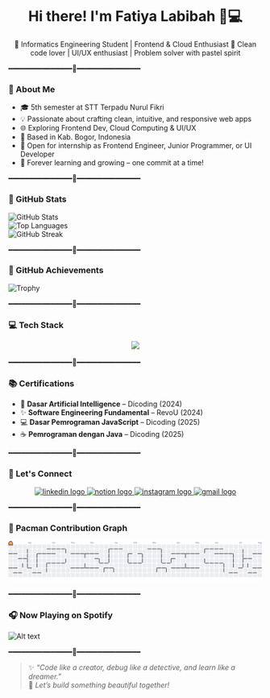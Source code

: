 <h1 align="center">Hi there! I'm Fatiya Labibah 🐰💻</h1>

<p align="center">
🌸 Informatics Engineering Student | Frontend & Cloud Enthusiast  
🎀 Clean code lover | UI/UX enthusiast | Problem solver with pastel spirit  
</p>

━━━━━━━━━━━━━━━🌸━━━━━━━━━━━━━━━

### 🌷 About Me

- 🎓 5th semester at STT Terpadu Nurul Fikri  
- 💡 Passionate about crafting clean, intuitive, and responsive web apps  
- 🌐 Exploring Frontend Dev, Cloud Computing & UI/UX  
- 🌻 Based in Kab. Bogor, Indonesia  
- 🧸 Open for internship as Frontend Engineer, Junior Programmer, or UI Developer  
- 🐣 Forever learning and growing – one commit at a time!

━━━━━━━━━━━━━━━🌸━━━━━━━━━━━━━━━

### 🦋 GitHub Stats

![GitHub Stats](https://github-readme-stats.vercel.app/api?username=fatiya17&theme=rose_pine&hide_border=false&include_all_commits=true&count_private=true)  
![Top Languages](https://github-readme-stats.vercel.app/api/top-langs/?username=fatiya17&theme=rose_pine&hide_border=false&layout=compact)  
![GitHub Streak](https://github-readme-streak-stats.herokuapp.com/?user=fatiya17&theme=rose_pine&hide_border=false)

━━━━━━━━━━━━━━━🌸━━━━━━━━━━━━━━━

### 🧁 GitHub Achievements

![Trophy](https://github-profile-trophy.vercel.app/?username=fatiya17&theme=onedark&no-frame=false&margin-w=8&margin-h=8)

━━━━━━━━━━━━━━━🌸━━━━━━━━━━━━━━━

### 💻 Tech Stack

<p align="center">
  <a href="https://skillicons.dev">
    <img src="https://skillicons.dev/icons?i=html,css,js,ts,php,java,python,react,laravel,nodejs,express,tailwind,figma,mysql,supabase,azure,git,github,vscode" />
  </a>
</p>

━━━━━━━━━━━━━━━🌸━━━━━━━━━━━━━━━

### 📚 Certifications

- 🧠 **Dasar Artificial Intelligence** – Dicoding (2024)  
- ✨ **Software Engineering Fundamental** – RevoU (2024)  
- 💻 **Dasar Pemrograman JavaScript** – Dicoding (2025)  
- ☕ **Pemrograman dengan Java** – Dicoding (2025)  

━━━━━━━━━━━━━━━🌸━━━━━━━━━━━━━━━

### 💌 Let's Connect

<p align="center">
  <a href="https://www.linkedin.com/in/fatiya-labibah" target="_blank">
    <img src="https://raw.githubusercontent.com/maurodesouza/profile-readme-generator/master/src/assets/icons/social/linkedin/default.svg" width="52" height="40" alt="linkedin logo" />
  </a>
  <a href="https://www.notion.so/fatiya-labibah" target="_blank">
    <img src="https://upload.wikimedia.org/wikipedia/commons/e/e9/Notion-logo.svg" width="42" height="42" alt="notion logo" />
  </a>
  <a href="https://www.instagram.com/dambelsbru_/" target="_blank">
    <img src="https://raw.githubusercontent.com/maurodesouza/profile-readme-generator/master/src/assets/icons/social/instagram/default.svg" width="52" height="40" alt="instagram logo" />
  </a>
  <a href="mailto:fatiyalabibah17@gmail.com" target="_blank">
    <img src="https://raw.githubusercontent.com/maurodesouza/profile-readme-generator/master/src/assets/icons/social/gmail/default.svg" width="52" height="40" alt="gmail logo" />
  </a>
</p>

━━━━━━━━━━━━━━━🌸━━━━━━━━━━━━━━━

### 🍬 Pacman Contribution Graph

<picture>
  <source media="(prefers-color-scheme: dark)" srcset="https://raw.githubusercontent.com/fatiya17/fatiya17/output/pacman-contribution-graph-dark.svg">
  <source media="(prefers-color-scheme: light)" srcset="https://raw.githubusercontent.com/fatiya17/fatiya17/output/pacman-contribution-graph.svg">
  <img alt="Pacman contribution graph" src="https://raw.githubusercontent.com/fatiya17/fatiya17/output/pacman-contribution-graph.svg">
</picture>

━━━━━━━━━━━━━━━🌸━━━━━━━━━━━━━━━

### 🎧 Now Playing on Spotify

<!-- Nonaktifkan bila belum setup -->
![Alt text](https://spotify-recently-played-readme.vercel.app/api?user=317vvnpf2d2vywrr4h4lyzl7nuxm&unique=1)

━━━━━━━━━━━━━━━🌸━━━━━━━━━━━━━━━

> ✨ *“Code like a creator, debug like a detective, and learn like a dreamer.”*  
> 🌸 *Let’s build something beautiful together!*

